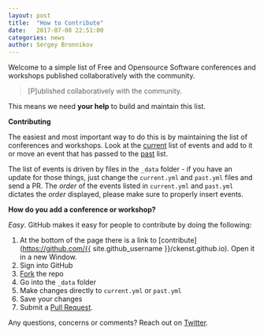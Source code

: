 ```yaml
---
layout: post
title:  "How to Contribute"
date:   2017-07-08 22:51:00
categories: news
author: Sergey Bronnikov
---
```


Welcome to a simple list of Free and Opensource Software conferences and workshops
published collaboratively with the community.

>[P]ublished collaboratively with the community.

This means we need **your help** to build and maintain this list.

**Contributing**

The easiest and most important way to do this is by maintaining the list of
conferences and workshops. Look at the [current](/index.html) list of events
and add to it or move an event that has passed to the [past](/past/) list.

The list of events is driven by files in the ```_data``` folder - if you have
an update for those things, just change the ```current.yml``` and
```past.yml``` files and send a PR. The _order_ of the events listed in
```current.yml``` and ```past.yml``` dictates the _order_ displayed, please
make sure to properly insert events.

**How do you add a conference or workshop?**

_Easy_. GitHub makes it easy for people to contribute by doing the following:

1. At the bottom of the page there is a link to [contribute](https://github.com/{{ site.github_username }}/ckenst.github.io). Open it in a new Window.
2. Sign into GitHub
3. [Fork](https://help.github.com/articles/fork-a-repo/) the repo
4. Go into the `_data` folder
5. Make changes directly to `current.yml` or `past.yml`
6. Save your changes
7. Submit a [Pull Request](https://help.github.com/articles/using-pull-requests/).

Any questions, concerns or comments? Reach out on [Twitter](https://twitter.com/estet).
